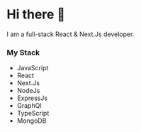 # Hi there 👋

I am a full-stack React & Next.Js developer.

### My Stack

- JavaScript
- React
- Next.Js
- NodeJs
- ExpressJs
- GraphQl
- TypeScript
- MongoDB
